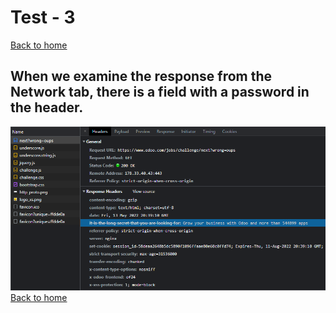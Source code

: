 # Test - 3  
[Back to home](../readme.md)  
## When we examine the response from the Network tab, there is a field with a password in the header.  
![Test 3 Password](./img/test3-01.png)  
[Back to home](../readme.md)
